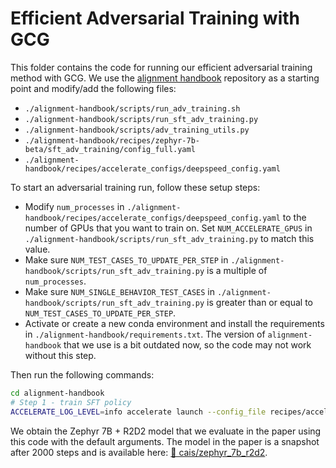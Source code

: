 # Efficient Adversarial Training with GCG

This folder contains the code for running our efficient adversarial training method with GCG. We use the [alignment handbook](https://github.com/huggingface/alignment-handbook) repository as a starting point and modify/add the following files:
- `./alignment-handbook/scripts/run_adv_training.sh`
- `./alignment-handbook/scripts/run_sft_adv_training.py`
- `./alignment-handbook/scripts/adv_training_utils.py`
- `./alignment-handbook/recipes/zephyr-7b-beta/sft_adv_training/config_full.yaml`
- `./alignment-handbook/recipes/accelerate_configs/deepspeed_config.yaml`

To start an adversarial training run, follow these setup steps:
- Modify `num_processes` in `./alignment-handbook/recipes/accelerate_configs/deepspeed_config.yaml` to the number of GPUs that you want to train on. Set `NUM_ACCELERATE_GPUS` in `./alignment-handbook/scripts/run_sft_adv_training.py` to match this value.
- Make sure `NUM_TEST_CASES_TO_UPDATE_PER_STEP` in `./alignment-handbook/scripts/run_sft_adv_training.py` is a multiple of `num_processes`.
- Make sure `NUM_SINGLE_BEHAVIOR_TEST_CASES` in `./alignment-handbook/scripts/run_sft_adv_training.py` is greater than or equal to `NUM_TEST_CASES_TO_UPDATE_PER_STEP`.
- Activate or create a new conda environment and install the requirements in `./alignment-handbook/requirements.txt`. The version of `alignment-handbook` that we use is a bit outdated now, so the code may not work without this step.

Then run the following commands:
```bash
cd alignment-handbook
# Step 1 - train SFT policy
ACCELERATE_LOG_LEVEL=info accelerate launch --config_file recipes/accelerate_configs/deepspeed_config.yaml scripts/run_sft_adv_training.py recipes/zephyr-7b-beta/sft_adv_training/config_full.yaml
```

We obtain the Zephyr 7B + R2D2 model that we evaluate in the paper using this code with the default arguments. The model in the paper is a snapshot after 2000 steps and is available here: [🤗 cais/zephyr_7b_r2d2](https://huggingface.co/cais/zephyr_7b_r2d2).